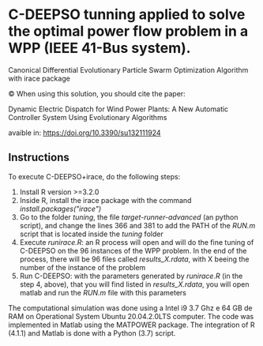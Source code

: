 # C-DEEPSO tunning applied to solve the optimal power flow problem in a WPP (IEEE 41-Bus system).

Canonical Differential Evolutionary Particle Swarm Optimization Algorithm with irace package

© When using this solution, you should cite the paper:

Dynamic Electric Dispatch for Wind Power Plants: A New Automatic Controller System Using Evolutionary Algorithms

avaible in:  https://doi.org/10.3390/su132111924

## Instructions

To execute C-DEEPSO+irace, do the following steps:
1) Install R version >=3.2.0
2) Inside R, install the irace package with the command *install.packages("irace")*
3) Go to the folder *tuning*, the file *target-runner-advanced* (an python script), and change the lines 366 and 381 to add the PATH of the *RUN.m* script that is located inside the *tuning* folder
4) Execute *runirace.R*: an R process will open and will do the fine tuning of C-DEEPSO on the 96 instances of the WPP problem. In the end of the process, there will be 96 files called *results_X.rdata*, with X beeing the number of the instance of the problem
5) Run C-DEEPSO: with the parameters generated by *runirace.R* (in the step 4, above), that you will find listed in *results_X.rdata*, you will open matlab and run the *RUN.m* file with this parameters

The computational simulation was done using a Intel i9 3.7 Ghz e 64 GB de RAM on Operational System Ubuntu 20.04.2.0LTS computer.
The code was implemented in Matlab using the MATPOWER package.
The integration of R (4.1.1) and Matlab is done with a Python (3.7) script.
